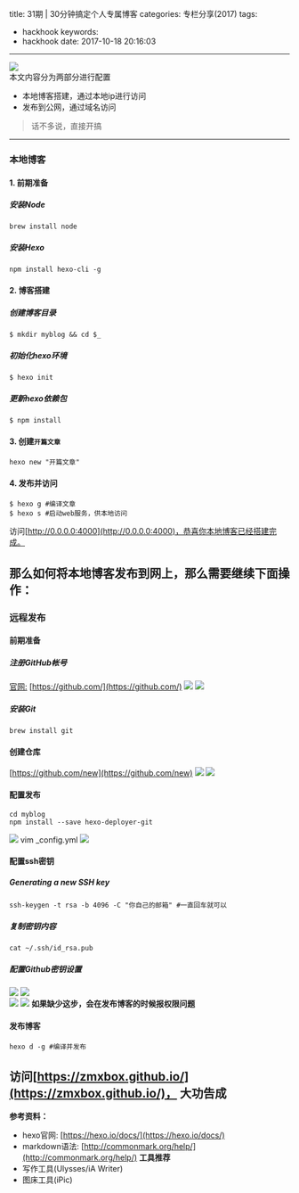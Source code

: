 title: 31期 | 30分钟搞定个人专属博客
categories: 专栏分享(2017)
tags:
  - hackhook
keywords:
  - hackhook
date: 2017-10-18 20:16:03
---
![](http://7wy48o.com1.z0.glb.clouddn.com/2017-10-18-121527.jpg)  
本文内容分为两部分进行配置
- 本地博客搭建，通过本地ip进行访问
- 发布到公网，通过域名访问
<!-- more -->

> 话不多说，直接开搞
---- 
### 本地博客
#### 1. 前期准备
##### 安装Node
	brew install node
##### 安装Hexo
	npm install hexo-cli -g
#### 2. 博客搭建
##### 创建博客目录
	$ mkdir myblog && cd $_ 
##### 初始化hexo环境
	$ hexo init  
##### 更新hexo依赖包
	$ npm install  
#### 3. 创建`开篇文章`
	hexo new "开篇文章"
#### 4. 发布并访问
	$ hexo g #编译文章
	$ hexo s #启动web服务，供本地访问
访问[http://0.0.0.0:4000](http://0.0.0.0:4000)，恭喜你本地博客已经搭建完成。

那么如何将本地博客发布到网上，那么需要继续下面操作：
---- 
### 远程发布
#### 前期准备
##### 注册GitHub帐号
[官网:](http://7wy48o.com1.z0.glb.clouddn.com/2017-10-18-041126.jpg) [https://github.com/](https://github.com/)
![](http://7wy48o.com1.z0.glb.clouddn.com/2017-10-18-041126.jpg)
![](http://7wy48o.com1.z0.glb.clouddn.com/2017-10-18-042752.jpg)
##### 安装Git
	brew install git
#### 创建仓库
[https://github.com/new](https://github.com/new)
![](http://7wy48o.com1.z0.glb.clouddn.com/2017-10-18-120857.jpg)
![](http://7wy48o.com1.z0.glb.clouddn.com/2017-10-18-045059.jpg)
#### 配置发布
	cd myblog
	npm install --save hexo-deployer-git
![](http://7wy48o.com1.z0.glb.clouddn.com/2017-10-18-043514.jpg)
	vim  _config.yml
![](http://7wy48o.com1.z0.glb.clouddn.com/2017-10-18-121111.jpg)
#### 配置ssh密钥
##### Generating a new SSH key
	ssh-keygen -t rsa -b 4096 -C "你自己的邮箱" #一直回车就可以
##### 复制密钥内容
	cat ~/.ssh/id_rsa.pub 
##### 配置Github密钥设置
![](http://7wy48o.com1.z0.glb.clouddn.com/2017-10-18-051025.jpg)
![](http://7wy48o.com1.z0.glb.clouddn.com/2017-10-18-051054.jpg)  
![](http://7wy48o.com1.z0.glb.clouddn.com/2017-10-18-051212.jpg)
![](http://7wy48o.com1.z0.glb.clouddn.com/2017-10-18-051313.jpg)
**如果缺少这步，会在发布博客的时候报权限问题**
#### 发布博客
	hexo d -g #编译并发布

访问[https://zmxbox.github.io/](https://zmxbox.github.io/)， 大功告成
---- 
**参考资料：**
- hexo官网: [https://hexo.io/docs/](https://hexo.io/docs/)
- markdown语法: [http://commonmark.org/help/](http://commonmark.org/help/)
**工具推荐**
- 写作工具(Ulysses/iA Writer)
- 图床工具(iPic)